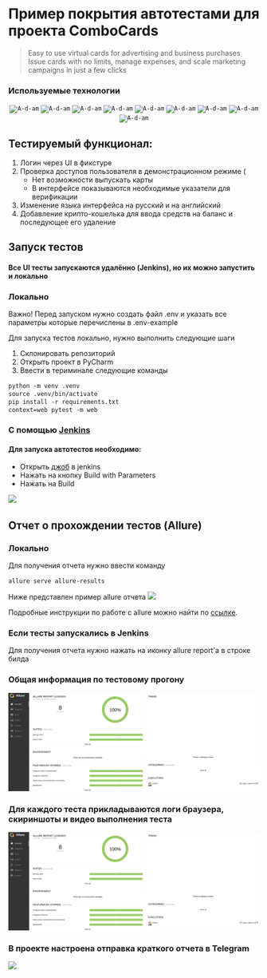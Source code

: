 # Пример покрытия автотестами для проекта ComboCards
>Easy to use virtual cards for advertising and business purchases
Issue cards with no limits, manage expenses, and scale marketing campaigns in just a few clicks


###  Используемые технологии
<p align="center">
  <code><img src="images/logo/python.svg" width="40" height="40"  alt="A-d-am" title="Python"></code>
  <code><img src="images/logo/pytest.png" width="40" height="40"  alt="A-d-am" title="PyTest"></code>
  <code><img src="images/logo/selene.png" width="40" height="40"  alt="A-d-am" title="Selene"></code>
  <code><img src="images/logo/pycharm.png" width="40" height="40"  alt="A-d-am" title="PyCharm"></code>
  <code><img src="images/logo/Jenkins.svg" width="40" height="40"  alt="A-d-am" title="Jenkins"></code>
  <code><img src="images/logo/Selenoid.svg" width="40" height="40"  alt="A-d-am" title="Selenoid"></code>
  <code><img src="images/logo/Allure_new.png" width="40" height="40"  alt="A-d-am" title="Allure Report"></code>
  <code><img src="images/logo/allure_testops.png" width="40" height="40"  alt="A-d-am" title="Allure TestOps"></code>
  <code><img src="images/logo/Telegram.svg" width="40" height="40"  alt="A-d-am" title="Telegram Bot"></code>
</p>

## Тестируемый функционал:
1. Логин через UI в фикстуре
2. Проверка доступов пользователя в демонстрационном режиме (
   * Нет возможности выпускать карты
   * В интерфейсе показываются необходимые указатели для верификации
3. Изменение языка интерфейса на русский и на английский
4. Добавление крипто-кошелька для ввода средств на баланс и последующее его удаление


## Запуск тестов
#### Все UI тесты запускаются удалённо (Jenkins), но их можно запустить и локально

### Локально
Важно! Перед запуском нужно создать файл .env и указать все параметры которые перечислены в .env-example 

Для запуска тестов локально, нужно выполнить следующие шаги
1. Склонировать репозиторий
2. Открыть проект в PyCharm
3. Ввести в териминале следующие команды
``` 
python -m venv .venv
source .venv/bin/activate
pip install -r requirements.txt
context=web pytest -m web  
```

### С помощью [Jenkins](https://jenkins.autotests.cloud/job/007_babur_diplom)
#### Для запуска автотестов необходимо:
 - Открыть [джоб](https://jenkins.autotests.cloud/job/C07_suprun_diploma/) в jenkins
 - Нажать на кнопку Build with Parameters
 - Нажать на Build

<img src="images/screenshots/Jenkins_build.png">

## Отчет о прохождении тестов (Allure)
### Локально
Для получения отчета нужно ввести команду 
```
allure serve allure-results
``` 
Ниже представлен пример allure отчета 
<img src="images/screenshots/allure_report_example_web.png">

Подробные инструкции по работе с allure можно найти по [ссылке](https://allurereport.org/docs/).
### Если тесты запускались в Jenkins

Для получения отчета нужно нажать на иконку allure report'a в строке билда  
### Общая информация по тестовому прогону
<img src="images/allure_dashboard.png">

### Для каждого теста прикладываются логи браузера, скириншоты и видео выполнения теста
<img src="images/allure_dashboard.png">

### В проекте настроена отправка краткого отчета в Telegram
<img src="images/screenshots/tg_web_allure.png">
